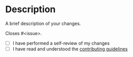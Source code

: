 # Description

A brief description of your changes.

Closes #&lt;issue&gt;.

- [ ] I have performed a self-review of my changes
- [ ] I have read and understood the [contributing guidelines](../CONTRIBUTING.md)
